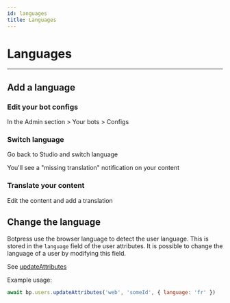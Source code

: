 ```yaml
---
id: languages
title: Languages
---
```


# Languages

---------------

## Add a language

### Edit your bot configs

In the Admin section > Your bots > Configs

### Switch language

Go back to Studio and switch language


You'll see a "missing translation" notification on your content


### Translate your content

Edit the content and add a translation

## Change the language

Botpress use the browser language to detect the user language. This is stored in the `language` field of the user attributes. It is possible to change the language of a user by modifying this field.

See [updateAttributes](https://botpress.com/reference/modules/_botpress_sdk_.users.html#updateattributes)

Example usage:

```js
await bp.users.updateAttributes('web', 'someId', { language: 'fr' })
```
